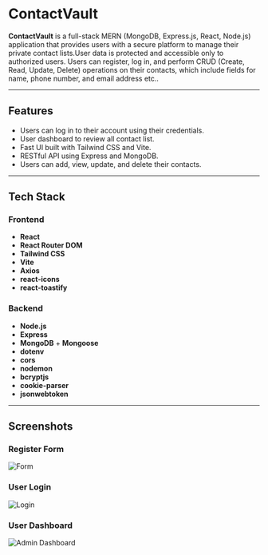# ContactVault

**ContactVault** is a full-stack MERN (MongoDB, Express.js, React, Node.js) application that provides users with a secure platform to manage their private contact lists.User data is protected and accessible only to authorized users. Users can register, log in, and perform CRUD (Create, Read, Update, Delete) operations on their contacts, which include fields for name, phone number, and email address etc..

---

##  Features

-  Users can log in to their account using their credentials.
-  User dashboard to review all contact list.
-  Fast UI built with Tailwind CSS and Vite.
-  RESTful API using Express and MongoDB.
-  Users can add, view, update, and delete their contacts.

---

##  Tech Stack

###  Frontend

- **React** 
- **React Router DOM** 
- **Tailwind CSS**
- **Vite** 
- **Axios** 
- **react-icons** 
- **react-toastify** 

###  Backend

- **Node.js**
- **Express** 
- **MongoDB** + **Mongoose** 
- **dotenv** 
- **cors** 
- **nodemon**
- **bcryptjs**
- **cookie-parser**
- **jsonwebtoken**

---
##  Screenshots

### Register Form
![Form](./Frontend/public/screenshots/Register.png)
### User Login
![Login](./Frontend/public/screenshots/Login.png)
### User Dashboard
![Admin Dashboard](./Frontend/public/screenshots/Dashboard.png)


